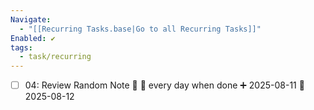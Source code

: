 ```yaml
---
Navigate:
  - "[[Recurring Tasks.base|Go to all Recurring Tasks]]"
Enabled: ✔️
tags:
  - task/recurring
---
```

- [ ] 04: Review Random Note 🔺 🔁 every day when done ➕ 2025-08-11 📅 2025-08-12